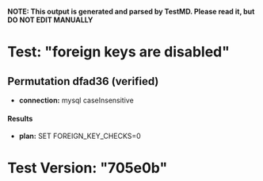 **NOTE: This output is generated and parsed by TestMD. Please read it, but DO NOT EDIT MANUALLY**

# Test: "foreign keys are disabled" #

## Permutation dfad36 (verified) ##

- **connection:** mysql caseInsensitive

#### Results ####

- **plan:** SET FOREIGN_KEY_CHECKS=0

# Test Version: "705e0b" #